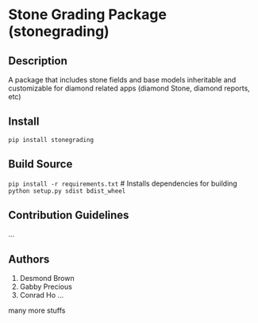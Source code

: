 # Stone Grading Package (stonegrading)

## Description
A package that includes stone fields and base models inheritable and customizable 
for diamond related apps (diamond Stone, diamond reports, etc)


## Install
`pip install stonegrading`

## Build Source
`pip install -r requirements.txt`    # Installs dependencies for building
`python setup.py sdist bdist_wheel`


## Contribution Guidelines
...


## Authors
1. Desmond Brown
2. Gabby Precious
3. Conrad Ho
...
   
many more stuffs